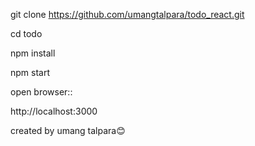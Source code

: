 git clone https://github.com/umangtalpara/todo_react.git

cd todo

npm install

npm start

open browser::

http://localhost:3000


created by umang talpara😊
